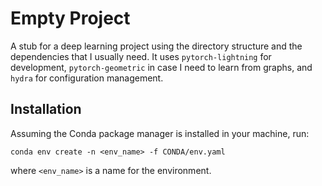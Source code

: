 # Empty Project

A stub for a deep learning project using the directory structure and the dependencies that I usually need. It uses `pytorch-lightning` for development, `pytorch-geometric` in case I need to learn from graphs, and `hydra` for configuration management.

## Installation

Assuming the Conda package manager is installed in your machine, run:

    conda env create -n <env_name> -f CONDA/env.yaml

where `<env_name>` is a name for the environment.